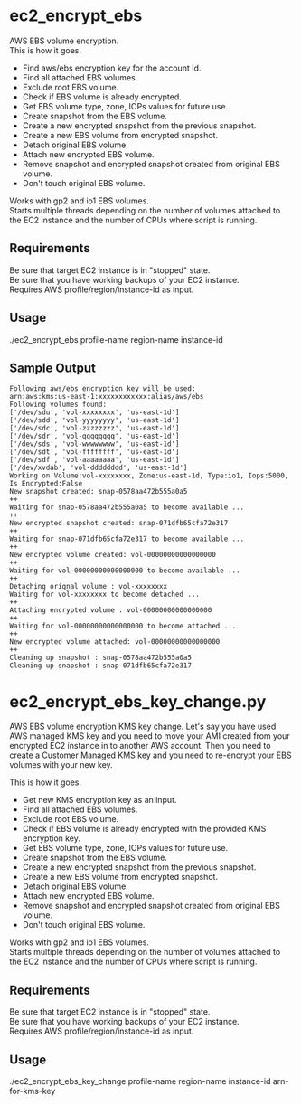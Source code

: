 # ec2_encrypt_ebs
AWS EBS volume encryption.  
This is how it goes.  
  - Find aws/ebs encryption key for the account Id.  
  - Find all attached EBS volumes.  
  - Exclude root EBS volume.  
  - Check if EBS volume is already encrypted.  
  - Get EBS volume type, zone, IOPs values for future use.
  - Create snapshot from the EBS volume.  
  - Create a new encrypted snapshot from the previous snapshot.  
  - Create a new EBS volume from encrypted snapshot.  
  - Detach original EBS volume.  
  - Attach new encrypted EBS volume.  
  - Remove snapshot and encrypted snapshot created from original EBS volume.  
  - Don't touch original EBS volume.  

Works with gp2 and io1 EBS volumes.  
Starts multiple threads depending on the number of volumes attached to the EC2 instance and the number of CPUs where script is running.  

## Requirements
Be sure that target EC2 instance is in "stopped" state.  
Be sure that you have working backups of your EC2 instance.  
Requires AWS profile/region/instance-id as input.  

## 
## Usage
./ec2_encrypt_ebs profile-name region-name instance-id
## Sample Output
```shell
Following aws/ebs encryption key will be used:
arn:aws:kms:us-east-1:xxxxxxxxxxxx:alias/aws/ebs
Following volumes found:
['/dev/sdu', 'vol-xxxxxxxx', 'us-east-1d']
['/dev/sdd', 'vol-yyyyyyyy', 'us-east-1d']
['/dev/sdc', 'vol-zzzzzzzz', 'us-east-1d']
['/dev/sdr', 'vol-qqqqqqqq', 'us-east-1d']
['/dev/sds', 'vol-wwwwwwww', 'us-east-1d']
['/dev/sdt', 'vol-ffffffff', 'us-east-1d']
['/dev/sdf', 'vol-aaaaaaaa', 'us-east-1d']
['/dev/xvdab', 'vol-dddddddd', 'us-east-1d']
Working on Volume:vol-xxxxxxxx, Zone:us-east-1d, Type:io1, Iops:5000, Is Encrypted:False
New snapshot created: snap-0578aa472b555a0a5
++
Waiting for snap-0578aa472b555a0a5 to become available ...
++
New encrypted snapshot created: snap-071dfb65cfa72e317
++
Waiting for snap-071dfb65cfa72e317 to become available ...
++
New encrypted volume created: vol-00000000000000000
++
Waiting for vol-00000000000000000 to become available ...
++
Detaching orignal volume : vol-xxxxxxxx
Waiting for vol-xxxxxxxx to become detached ...
++
Attaching encrypted volume : vol-00000000000000000
++
Waiting for vol-00000000000000000 to become attached ...
++
New encrypted volume attached: vol-00000000000000000
++
Cleaning up snapshot : snap-0578aa472b555a0a5
Cleaning up snapshot : snap-071dfb65cfa72e317

```

# ec2_encrypt_ebs_key_change.py  
AWS EBS volume encryption KMS key change.
Let's say you have used AWS managed KMS key and you need to move your AMI created from your encrypted EC2 instance in to another AWS account.
Then you need to create a Customer Managed KMS key and you need to re-encrypt your EBS volumes with your new key.
 
This is how it goes.  
  - Get new KMS encryption key as an input. 
  - Find all attached EBS volumes.  
  - Exclude root EBS volume.  
  - Check if EBS volume is already encrypted with the provided KMS encryption key.  
  - Get EBS volume type, zone, IOPs values for future use.
  - Create snapshot from the EBS volume.  
  - Create a new encrypted snapshot from the previous snapshot.  
  - Create a new EBS volume from encrypted snapshot.  
  - Detach original EBS volume.  
  - Attach new encrypted EBS volume.  
  - Remove snapshot and encrypted snapshot created from original EBS volume.  
  - Don't touch original EBS volume.  

Works with gp2 and io1 EBS volumes.  
Starts multiple threads depending on the number of volumes attached to the EC2 instance and the number of CPUs where script is running.  

## Requirements
Be sure that target EC2 instance is in "stopped" state.  
Be sure that you have working backups of your EC2 instance.  
Requires AWS profile/region/instance-id as input.  

## 
## Usage
./ec2_encrypt_ebs_key_change profile-name region-name instance-id arn-for-kms-key
